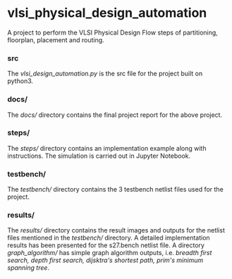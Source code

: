 # vlsi_physical_design_automation
A project to perform the VLSI Physical Design Flow steps of partitioning, floorplan, placement and routing.

### src
The *vlsi_design_automation.py* is the src file for the project built on python3.

### docs/ 
The *docs/* directory contains the final project report for the above project.

### steps/
The *steps/* directory contains an implementation example along with instructions. The simulation is carried out in Jupyter Notebook.

### testbench/
The *testbench/* directory contains the 3 testbench netlist files used for the project.

### results/
The *results/* directory contains the result images and outputs for the netlist files mentioned in the *testbench/* directory. A detailed implementation results has been presented for the s27.bench netlist file. A directory *graph_algorithm/* has simple graph algorithm outputs, i.e. *breadth first search, depth first search, dijsktra's shortest path, prim's minimum spanning tree*. 
